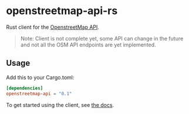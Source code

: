 # openstreetmap-api-rs

Rust client for the [OpenstreetMap API](https://wiki.openstreetmap.org/wiki/API_v0.6).

> Note: Client is not complete yet, some API can change in the future and not all the OSM API endpoints are yet implemented.

## Usage

Add this to your Cargo.toml:

```toml
[dependencies]
openstreetmap-api = "0.1"
```

To get started using the client, see [the docs](https://docs.rs/openstreetmap-api).
